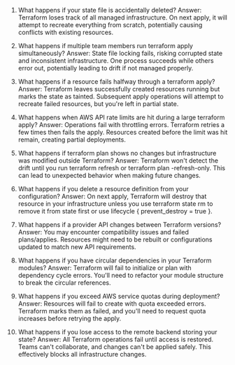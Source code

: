 1) What happens if your state file is accidentally deleted?
Answer:
Terraform loses track of all managed infrastructure. On next apply, it will attempt to recreate everything from scratch, potentially causing conflicts with existing resources.

3) What happens if multiple team members run terraform apply simultaneously?
Answer:
State file locking fails, risking corrupted state and inconsistent infrastructure. One process succeeds while others error out, potentially leading to drift if not managed properly.

 5) What happens if a resource fails halfway through a terraform apply?
Answer:
Terraform leaves successfully created resources running but marks the state as tainted. Subsequent apply operations will attempt to recreate failed resources, but you're left in partial state.

7) What happens when AWS API rate limits are hit during a large terraform apply?
Answer:
Operations fail with throttling errors. Terraform retries a few times then fails the apply. Resources created before the limit was hit remain, creating partial deployments.

 9) What happens if terraform plan shows no changes but infrastructure was modified outside Terraform?
Answer:
Terraform won't detect the drift until you run terraform refresh or terraform plan -refresh-only. This can lead to unexpected behavior when making future changes.

11) What happens if you delete a resource definition from your configuration?
Answer:
On next apply, Terraform will destroy that resource in your infrastructure unless you use terraform state rm to remove it from state first or use lifecycle { prevent_destroy = true }.

13) What happens if a provider API changes between Terraform versions?
Answer:
You may encounter compatibility issues and failed plans/applies. Resources might need to be rebuilt or configurations updated to match new API requirements.

 15) What happens if you have circular dependencies in your Terraform modules?
Answer:
Terraform will fail to initialize or plan with dependency cycle errors. You'll need to refactor your module structure to break the circular references.

17) What happens if you exceed AWS service quotas during deployment?
Answer:
Resources will fail to create with quota exceeded errors. Terraform marks them as failed, and you'll need to request quota increases before retrying the apply.

19) What happens if you lose access to the remote backend storing your state?
Answer:
All Terraform operations fail until access is restored. Teams can't collaborate, and changes can't be applied safely. This effectively blocks all infrastructure changes.
